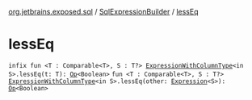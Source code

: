 [org.jetbrains.exposed.sql](../index.md) / [SqlExpressionBuilder](index.md) / [lessEq](.)

# lessEq

`infix fun <T : Comparable<T>, S : T?> `[`ExpressionWithColumnType`](../-expression-with-column-type/index.md)`<in S>.lessEq(t: T): `[`Op`](../-op/index.md)`<Boolean>`
`fun <T : Comparable<T>, S : T?> `[`ExpressionWithColumnType`](../-expression-with-column-type/index.md)`<in S>.lessEq(other: `[`Expression`](../-expression/index.md)`<S>): `[`Op`](../-op/index.md)`<Boolean>`